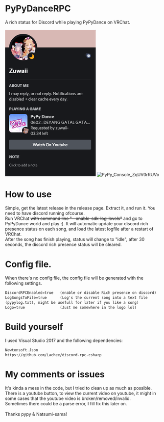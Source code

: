 
# PyPyDanceRPC
 A rich status for Discord while playing PyPyDance on VRChat. </br></br>
![Image of Yaktocat](https://github.com/ZuwaiiVR/PyPyDanceRPC/blob/main/Discord_3AAIQXExmh.png)
![PyPy_Console_ZqUV0rRUVo](https://user-images.githubusercontent.com/9972076/128694232-82736efa-12a3-4b2c-8595-76cd6e48b5ae.png)

# How to use
Simple, get the latest release in the release page.
Extract it, and run it. You need to have discord running ofcourse.</br>
Run VRChat ~~with command line "--enable-sdk-log-levels"~~ and go to PyPyDance world and play :). It will automatic update your discord rich presence status on each song, and load the latest logfile after a restart of VRChat.
</br>
After the song has finish playing, status will change to "idle", after 30 seconds, the discord rich presence status will be cleared.
</br>
# Config file.
When there's no config file, the config file will be generated with the following settings.

```
DiscordRPCEnabled=true   (enable or disable Rich presence on discord)
LogSongsToFile=true      (Log's the current song into a text file (pypylog.txt), might be usefull for later if you like a song)
Logo=true                (Just me somewhere in the logo lol)
```


# Build yourself
I used Visual Studio 2017 and the following dependencies:
```
Newtonsoft.Json
https://github.com/Lachee/discord-rpc-csharp
```

# My comments or issues
It's kinda a mess in the code, but I tried to clean up as much as possible.</br>
There is a youtube button, to view the current video on youtube, it might in some cases that the youtube video is broken/removed/invalid.</br>
Sometimes there could be a parse error, I fill fix this later on. </br></br>
Thanks pypy & Natsumi-sama!
